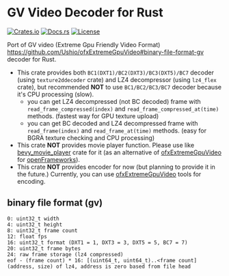 # GV Video Decoder for Rust

[![Crates.io](https://img.shields.io/crates/v/gv_video.svg)](https://crates.io/crates/gv_video)
[![Docs.rs](https://docs.rs/gv_video/badge.svg)](https://docs.rs/gv_video)
[![License](https://img.shields.io/crates/l/gv_video.svg)](LICENSE)

Port of GV video (Extreme Gpu Friendly Video Format) https://github.com/Ushio/ofxExtremeGpuVideo#binary-file-format-gv decoder for Rust.

- This crate provides both `BC1(DXT1)/BC2(DXT3)/BC3(DXT5)/BC7` decoder (using `texture2ddecoder` crate) and LZ4 decompressor (using `lz4_flex` crate), but recommended **NOT** to use `BC1/BC2/BC3/BC7` decoder because it's CPU processing (slow).
  - you can get LZ4 decompressed (not BC decoded) frame with `read_frame_compressed(index)` and `read_frame_compressed_at(time)` methods. (fastest way for GPU texture upload)
  - you can get BC decoded and LZ4 decompressed frame with `read_frame(index)` and `read_frame_at(time)` methods. (easy for BGRA texture checking and CPU processing)
- This crate **NOT** provides movie player function. Please use like [bevy_movie_player](https://github.com/funatsufumiya/bevy_movie_player) crate for it (as an alternative of [ofxExtremeGpuVideo](https://github.com/Ushio/ofxExtremeGpuVideo) for [openFrameworks](https://openframeworks.cc/)).
- This crate **NOT** provides encoder for now (but planning to provide it in the future.) Currently, you can use [ofxExtremeGpuVideo](https://github.com/Ushio/ofxExtremeGpuVideo) tools for encoding.

## binary file format (gv)

```text
0: uint32_t width
4: uint32_t height
8: uint32_t frame count
12: float fps
16: uint32_t format (DXT1 = 1, DXT3 = 3, DXT5 = 5, BC7 = 7)
20: uint32_t frame bytes
24: raw frame storage (lz4 compressed)
eof - (frame count) * 16: [(uint64_t, uint64_t)..<frame count] (address, size) of lz4, address is zero based from file head
```
